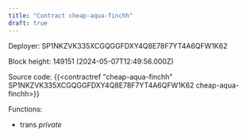```yaml
---
title: "Contract cheap-aqua-finchh"
draft: true
---
```

Deployer: SP1NKZVK335XCGQGGFDXY4Q8E78F7YT4A6QFW1K62


 



Block height: 149151 (2024-05-07T12:49:56.000Z)

Source code: {{<contractref "cheap-aqua-finchh" SP1NKZVK335XCGQGGFDXY4Q8E78F7YT4A6QFW1K62 cheap-aqua-finchh>}}

Functions:

* trans _private_
